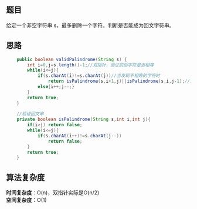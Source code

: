 ## 题目
给定一个非空字符串 s，最多删除一个字符。判断是否能成为回文字符串。
## 思路
```java
    public boolean validPalindrome(String s) {
        int i=0,j=s.length()-1;//双指针，验证前后字符是否相等
        while(i<=j){
            if(s.charAt(i)!=s.charAt(j))//当发现不相等的字符时
                return isPalindrome(s,i+1,j)||isPalindrome(s,i,j-1);//首指针和尾指针分别跳过当前字符，继续验证剩下的字符串是否回文
            else{i++;j--;}
        }
        return true;
    }
    
    //验证回文串
    private boolean isPalindrome(String s,int i,int j){
        if(i>j) return false;
        while(i<=j){
            if(s.charAt(i++)!=s.charAt(j--))
                return false;
        }
        return true;
    }
```
## 算法复杂度
**时间复杂度**：O(n)，双指针实际是O(n/2)  
**空间复杂度**：O(1)
